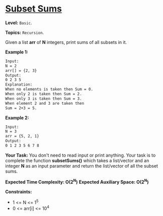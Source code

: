 # [Subset Sums](https://practice.geeksforgeeks.org/problems/subset-sums2234/1#)

**Level:** `Basic`.

**Topics:** `Recursion`.

Given a list **arr** of **N** integers, print sums of all subsets in it.

**Example 1:**

```txt
Input:
N = 2
arr[] = {2, 3}
Output:
0 2 3 5
Explanation:
When no elements is taken then Sum = 0.
When only 2 is taken then Sum = 2.
When only 3 is taken then Sum = 3.
When element 2 and 3 are taken then
Sum = 2+3 = 5.
```

**Example 2:**

```txt
Input:
N = 3
arr = {5, 2, 1}
Output:
0 1 2 3 5 6 7 8
```

**Your Task:**
You don't need to read input or print anything. Your task is to complete the function **subsetSums()** which takes a list/vector and an integer **N** as an input parameter and return the list/vector of all the subset sums.

**Expected Time Complexity: O(2<sup>N</sup>)**
**Expected Auxiliary Space: O(2<sup>N</sup>)**

**Constraints:**

- 1 <= N <= 1<sup>5</sup>
- 0 <= arr[i] <= 10<sup>4</sup>

